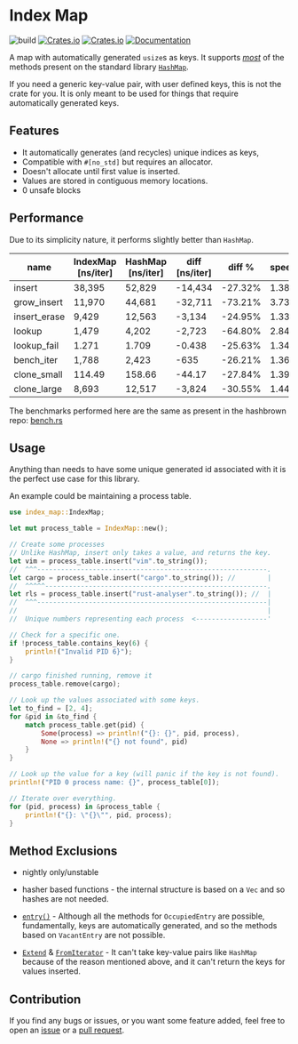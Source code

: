 # Index Map

![build](https://github.com/Lutetium-Vanadium/index-map/workflows/Tests/badge.svg)
[![Crates.io](https://img.shields.io/crates/v/index-map.svg)](https://crates.io/crates/index-map)
[![Crates.io](https://img.shields.io/crates/l/index-map.svg)](./LICENSE)
[![Documentation](https://docs.rs/index-map/badge.svg)](https://docs.rs/index-map)

A map with automatically generated `usize`s as keys. It supports
[_most_](#method-exclusions) of the methods present on the standard library
[`HashMap`](https://doc.rust-lang.org/std/collections/struct.HashMap.html).

If you need a generic key-value pair, with user defined keys, this is
not the crate for you. It is only meant to be used for things that
require automatically generated keys.

## Features

- It automatically generates (and recycles) unique indices as keys,
- Compatible with `#[no_std]` but requires an allocator.
- Doesn't allocate until first value is inserted.
- Values are stored in contiguous memory locations.
- 0 unsafe blocks

## Performance

Due to its simplicity nature, it performs slightly better than `HashMap`.

| name         | IndexMap [ns/iter] | HashMap [ns/iter] | diff [ns/iter] | diff %  | speedup |
| ------------ | ------------------ | ----------------- | -------------- | ------- | ------- |
| insert       | 38,395             | 52,829            | -14,434        | -27.32% | 1.38x   |
| grow_insert  | 11,970             | 44,681            | -32,711        | -73.21% | 3.73x   |
| insert_erase | 9,429              | 12,563            | -3,134         | -24.95% | 1.33x   |
| lookup       | 1,479              | 4,202             | -2,723         | -64.80% | 2.84x   |
| lookup_fail  | 1.271              | 1.709             | -0.438         | -25.63% | 1.34x   |
| bench_iter   | 1,788              | 2,423             | -635           | -26.21% | 1.36x   |
| clone_small  | 114.49             | 158.66            | -44.17         | -27.84% | 1.39x   |
| clone_large  | 8,693              | 12,517            | -3,824         | -30.55% | 1.44x   |

The benchmarks performed here are the same as present in the hashbrown
repo: [bench.rs](https://github.com/rust-lang/hashbrown/blob/master/benches/bench.rs)

## Usage

Anything than needs to have some unique generated id associated with it
is the perfect use case for this library.

An example could be maintaining a process table.

```rust
use index_map::IndexMap;

let mut process_table = IndexMap::new();

// Create some processes
// Unlike HashMap, insert only takes a value, and returns the key.
let vim = process_table.insert("vim".to_string());
//  ^^^----------------------------------------------------------.
let cargo = process_table.insert("cargo".to_string()); //        |
//  ^^^^^--------------------------------------------------------.
let rls = process_table.insert("rust-analyser".to_string()); //  |
//  ^^^----------------------------------------------------------|
//                                                               |
//  Unique numbers representing each process  <------------------'

// Check for a specific one.
if !process_table.contains_key(6) {
    println!("Invalid PID 6}");
}

// cargo finished running, remove it
process_table.remove(cargo);

// Look up the values associated with some keys.
let to_find = [2, 4];
for &pid in &to_find {
    match process_table.get(pid) {
        Some(process) => println!("{}: {}", pid, process),
        None => println!("{} not found", pid)
    }
}

// Look up the value for a key (will panic if the key is not found).
println!("PID 0 process name: {}", process_table[0]);

// Iterate over everything.
for (pid, process) in &process_table {
    println!("{}: \"{}\"", pid, process);
}
```

## Method Exclusions

- nightly only/unstable

- hasher based functions - the internal structure is based on a `Vec`
  and so hashes are not needed.

- [`entry()`](https://doc.rust-lang.org/std/collections/struct.HashMap.html#method.entry) -
  Although all the methods for `OccupiedEntry` are possible, fundamentally,
  keys are automatically generated, and so the methods based on
  `VacantEntry` are not possible.

- [`Extend`](https://doc.rust-lang.org/std/iter/trait.Extend.html) &
  [`FromIterator`](https://doc.rust-lang.org/std/iter/trait.FromIterator.html) -
  It can't take key-value pairs like `HashMap` because of the reason
  mentioned above, and it can't return the keys for values inserted.

## Contribution

If you find any bugs or issues, or you want some feature added, feel
free to open an [issue](https://github.com/Lutetium-Vanadium/index-map/issues/new)
or a [pull request](https://github.com/Lutetium-Vanadium/index-map/compare).
